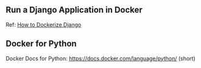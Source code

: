 

## Run a Django Application in Docker

Ref: [How to Dockerize Django](https://justdjango.com/blog/django-docker-tutorial)


## Docker for Python

Docker Docs for Python: <https://docs.docker.com/language/python/> (short)
